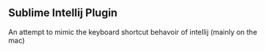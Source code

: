 ## Sublime Intellij Plugin

An attempt to mimic the keyboard shortcut behavoir of intellij (mainly on the mac)
